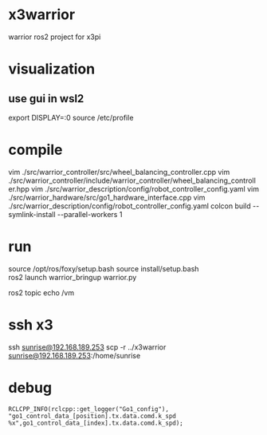 # x3warrior
warrior ros2 project for x3pi 

# visualization

## use gui in wsl2
export DISPLAY=<wsl ipv4>:0
source /etc/profile
# compile
vim ./src/warrior_controller/src/wheel_balancing_controller.cpp
vim ./src/warrior_controller/include/warrior_controller/wheel_balancing_controller.hpp
vim ./src/warrior_description/config/robot_controller_config.yaml
vim ./src/warrior_hardware/src/go1_hardware_interface.cpp
vim ./src/warrior_description/config/robot_controller_config.yaml
colcon build --symlink-install --parallel-workers 1
# run
source /opt/ros/foxy/setup.bash
source install/setup.bash \
ros2 launch warrior_bringup warrior.py

ros2 topic echo /vm
# ssh x3
ssh sunrise@192.168.189.253
scp -r ../x3warrior sunrise@192.168.189.253:/home/sunrise
# debug
    RCLCPP_INFO(rclcpp::get_logger("Go1_config"), "go1_control_data_[position].tx.data.comd.k_spd %x",go1_control_data_[index].tx.data.comd.k_spd);    
